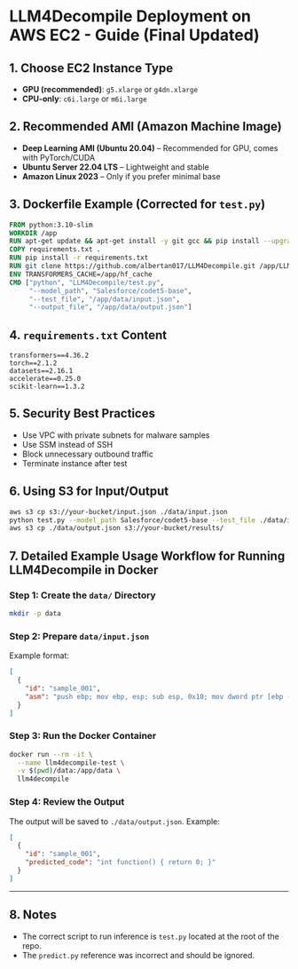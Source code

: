 # LLM4Decompile Deployment on AWS EC2 - Guide (Final Updated)

## 1. Choose EC2 Instance Type
- **GPU (recommended)**: `g5.xlarge` or `g4dn.xlarge`
- **CPU-only**: `c6i.large` or `m6i.large`

## 2. Recommended AMI (Amazon Machine Image)
- **Deep Learning AMI (Ubuntu 20.04)** – Recommended for GPU, comes with PyTorch/CUDA
- **Ubuntu Server 22.04 LTS** – Lightweight and stable
- **Amazon Linux 2023** – Only if you prefer minimal base

## 3. Dockerfile Example (Corrected for `test.py`)

```Dockerfile
FROM python:3.10-slim
WORKDIR /app
RUN apt-get update && apt-get install -y git gcc && pip install --upgrade pip
COPY requirements.txt .
RUN pip install -r requirements.txt
RUN git clone https://github.com/albertan017/LLM4Decompile.git /app/LLM4Decompile
ENV TRANSFORMERS_CACHE=/app/hf_cache
CMD ["python", "LLM4Decompile/test.py", 
     "--model_path", "Salesforce/codet5-base", 
     "--test_file", "/app/data/input.json", 
     "--output_file", "/app/data/output.json"]
```

## 4. `requirements.txt` Content

```text
transformers==4.36.2
torch==2.1.2
datasets==2.16.1
accelerate==0.25.0
scikit-learn==1.3.2
```

## 5. Security Best Practices
- Use VPC with private subnets for malware samples
- Use SSM instead of SSH
- Block unnecessary outbound traffic
- Terminate instance after test

## 6. Using S3 for Input/Output

```bash
aws s3 cp s3://your-bucket/input.json ./data/input.json
python test.py --model_path Salesforce/codet5-base --test_file ./data/input.json --output_file ./data/output.json
aws s3 cp ./data/output.json s3://your-bucket/results/
```

## 7. Detailed Example Usage Workflow for Running LLM4Decompile in Docker

### Step 1: Create the `data/` Directory

```bash
mkdir -p data
```

### Step 2: Prepare `data/input.json`

Example format:

```json
[
  {
    "id": "sample_001",
    "asm": "push ebp; mov ebp, esp; sub esp, 0x10; mov dword ptr [ebp - 4], 0; jmp label_1"
  }
]
```

### Step 3: Run the Docker Container

```bash
docker run --rm -it \
  --name llm4decompile-test \
  -v $(pwd)/data:/app/data \
  llm4decompile
```

### Step 4: Review the Output

The output will be saved to `./data/output.json`. Example:

```json
[
  {
    "id": "sample_001",
    "predicted_code": "int function() { return 0; }"
  }
]
```

---

## 8. Notes
- The correct script to run inference is `test.py` located at the root of the repo.
- The `predict.py` reference was incorrect and should be ignored.
